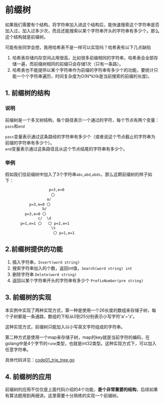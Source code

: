 # 前缀树
如果我们需要有个结构，将字符串加入进这个结构后，能快速搜索这个字符串是否加入过，加入过多少次，而且还能搜索以某个字符串开头的字符串有多少个。那么这个结构就是前缀树。

可能有些同学会想，我用哈希表不是一样可以实现吗？哈希表有以下几点缺陷
1. 哈希表存储内存空间占用很高，比如很多前缀相同的字符串，哈希表会全部存储一遍，而前缀树相同的前缀只会存储1次（只有一条路）。
2. 哈希表也不能提供以某个字符串作为前缀的字符串有多少个的功能，要统计只能一个个字符串遍历，时间复杂度为O(N*k)(k是当前搜索的前缀的长度)。


## 1. 前缀树的结构
### 说明
前缀树是一个多叉树结构，每个路径表示一个通过的字符，每个节点有两个变量：`pass`和`end`

`pass`变量表示通过这条路经的字符串有多少个（或者说这个节点截止的字符串为前缀的字符串有多少个）。<br>
`end`变量表示通过这条路径且从这个节点结尾的字符串有多少个。

### 举例
假如我们往前缀树中加入了3个字符串`abc`,`abd`,`abds`，那么这颗前缀树的样子如下：
```
                    p=3,e=0
                     〇
                   a/
           p=3,e=0 〇
                 b/
         p=3,e=0 〇      
               c/  \d
       p=1,e=1 〇   〇 p=2,e=1
                     \s
                      〇 p=1,e=1
```

## 2.前缀树提供的功能
1. 插入字符串，`Insert(word string)`
2. 搜索字符串加入的个数，返回int值，`Search(word string) int `
3. 删除字符串 `Delete(word string) `
4. 返回以某个字符串开头的字符串有多少个 `PrefixNumber(pre string) `

## 3. 前缀树的实现
本实例中实现了两种实现方式，第一种是使用一个26长度的数组来存储子树，每个子树都是一条通路，数组的下标从0到25分别表示小写字符'a'~'z'。

这种实现方式，前缀树只能加入以小写英文字符组成的字符串。

第二种方式是使用一个map来存储子树，map的key就是当前字符的编码，在golang中是4个字节的`rune`类型，也就是int32类型。这种实现方式下，可以加入任意字符串。

具体代码详见：[code01_trie_tree.go](code01_trie_tree.go)

## 4. 前缀树的应用
前缀树的应用不仅仅是上面代码介绍的4个功能，**是个非常重要的结构**，后续如果有算法题用到再细讲。这里需要十分熟练的实现一个前缀树。